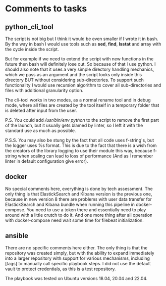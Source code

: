 # Comments to tasks
## python_cli_tool
The script is not big but I think it would be even smaller if I wrote it in bash. By the way in bash I would use tools such as __sed__, __find__, __lsstat__ and array with the cycle inside the script.

But for example if we need to extend the script with new functions in the future then bash will definitely lose out. So because of that I use python. I should also note that it uses a very simple directory handling mechanics, which we pass as an argument and the script looks only inside this directory BUT without considering sub-directories. To support such functionality I would use recursion algorithm to cover all sub-directories and files with additional granularity option.

The cli-tool works in two modes, as a normal rename tool and in debug mode, where all files are created by the tool itself in a temporary folder that is deleted after input from the user.

P.S. You could add */usr/bin/env python* to the script to remove the first part of the launch, but it usually gets blamed by linter, so I left it with the standard use as much as possible.

P.S.S. You may also be stung by the fact that all code uses f-string's, but the logger uses %s format. This is due to the fact that there is a wish from the creators of the library logging to use their module this way, because f-string when scaling can lead to loss of performance (And as I remember linter in default configuration give error).

## docker
No special comments here, everything is done by tech assessment. The only thing is that ElastickSearch and Kibana version is the previous one, because in new version 8 there are problems with user data transfer for ElastickSearch and Kibana bundle when running this pipeline in docker-compose. You need to use a token there and essentially need to play around with a little crutch to do it. And one more thing after all operation with docker-compose need wait some time for filebeat initialization.

## ansible
There are no specific comments here either. 
The only thing is that the repository was created simply, but with the ability to expand immediately into a larger repository with support for various mechanisms, including [tags] to manually call specific playbook steps. I did not use the default vault to protect credentials, as this is a test repository. 

The playbook was tested on Ubuntu versions 18.04, 20.04 and 22.04.
